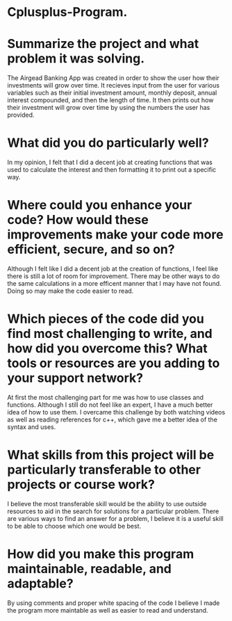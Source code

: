 # Cplusplus-Program.

# Summarize the project and what problem it was solving.
The Airgead Banking App was created in order to show the user how their investments will grow over time. 
It recieves input from the user for various variables such as their initial investment amount, monthly deposit,
annual interest compounded, and then the length of time. It then prints out how their investment will grow over 
time by using the numbers the user has provided.

# What did you do particularly well?
In my opinion, I felt that I did a decent job at creating functions that was used to calculate the interest
and then formatting it to print out a specific way.

# Where could you enhance your code? How would these improvements make your code more efficient, secure, and so on?
Although I felt like I did a decent job at the creation of functions, I feel like there is still a lot of room for
improvement. There may be other ways to do the same calculations in a more efficent manner that I may have not found.
Doing so may make the code easier to read.

# Which pieces of the code did you find most challenging to write, and how did you overcome this? What tools or resources are you adding to your support network?
At first the most challenging part for me was how to use classes and functions. Although I still do not feel like an
expert, I have a much better idea of how to use them. I overcame this challenge by both watching videos as well as 
reading references for c++, which gave me a better idea of the syntax and uses.

# What skills from this project will be particularly transferable to other projects or course work?
I believe the most transferable skill would be the ability to use outside resources to aid in the search for solutions
for a particular problem. There are various ways to find an answer for a problem, I believe it is a useful skill to be
able to choose which one would be best.

# How did you make this program maintainable, readable, and adaptable?
By using comments and proper white spacing of the code I believe I made the program more maintable as well as easier to 
read and understand.
